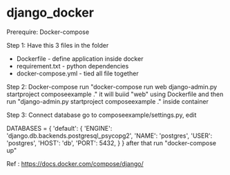 # django_docker

Prerequire: Docker-compose

Step 1: Have this 3 files in the folder
- Dockerfile - define application inside docker
- requirement.txt - python dependencies
- docker-compose.yml - tied all file together

Step 2: Docker-compose run
"docker-compose run web django-admin.py startproject composeexample ."
it will buiid "web" using Dockerfile and then run "django-admin.py startproject composeexample ."  inside container

Step 3: Connect database 
go to composeexample/settings.py, edit

DATABASES = {
    'default': {
        'ENGINE': 'django.db.backends.postgresql_psycopg2',
        'NAME': 'postgres',
        'USER': 'postgres',
        'HOST': 'db',
        'PORT': 5432,
    }
}
after that run "docker-compose up"

Ref : https://docs.docker.com/compose/django/
